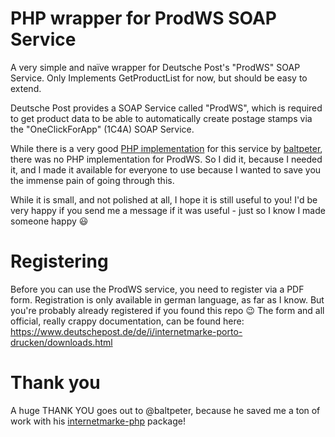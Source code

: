 
# PHP wrapper for ProdWS SOAP Service
A very simple and naïve wrapper for Deutsche Post's "ProdWS" SOAP Service. Only Implements GetProductList for now, but should be easy to extend.

Deutsche Post provides a SOAP Service called "ProdWS", which is required to get product data to be able to automatically
create postage stamps via the "OneClickForApp" (1C4A) SOAP Service.

While there is a very good [PHP implementation](https://github.com/baltpeter/internetmarke-php) for this service by [baltpeter](https://github.com/baltpeter/), there was no PHP implementation for ProdWS.
So I did it, because I needed it, and I made it available for everyone to use because I wanted to save you the immense
pain of going through this.

While it is small, and not polished at all, I hope it is still useful to you!
I'd be very happy if you send me a message if it was useful - just so I know I made someone happy 😃

# Registering
Before you can use the ProdWS service, you need to register via a PDF form. Registration is only available in german language, as far as I know. But you're probably already registered if you found this repo 😉
The form and all official, really crappy documentation, can be found here: https://www.deutschepost.de/de/i/internetmarke-porto-drucken/downloads.html

# Thank you
A huge THANK YOU goes out to @baltpeter, because he saved me a ton of work with his [internetmarke-php](https://github.com/baltpeter/internetmarke-php) package!